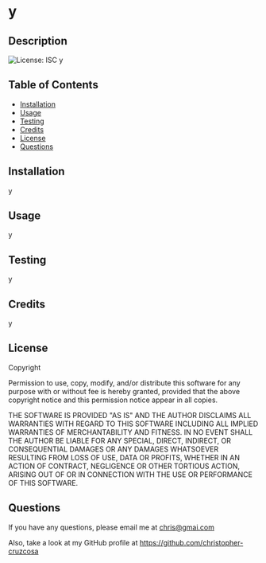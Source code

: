 # y

## Description 
![License: ISC](https://img.shields.io/badge/License-ISC-blue.svg) y
          
## Table of Contents
          
* [Installation](#installation)
* [Usage](#usage)
* [Testing](#testing)
* [Credits](#credits)
* [License](#license)
* [Questions](#questions)
         
## Installation
y
          
## Usage 
y

## Testing 
y
          
## Credits
y
          
## License
Copyright <YEAR> <OWNER>

Permission to use, copy, modify, and/or distribute this software for any purpose with or 
without fee is hereby granted, provided that the above copyright notice and this permission notice appear 
in all copies.
        
THE SOFTWARE IS PROVIDED "AS IS" AND THE AUTHOR DISCLAIMS ALL WARRANTIES WITH REGARD TO THIS SOFTWARE 
INCLUDING ALL IMPLIED WARRANTIES OF MERCHANTABILITY AND FITNESS. IN NO EVENT SHALL THE AUTHOR BE LIABLE 
FOR ANY SPECIAL, DIRECT, INDIRECT, OR CONSEQUENTIAL DAMAGES OR ANY DAMAGES WHATSOEVER RESULTING FROM 
LOSS OF USE, DATA OR PROFITS, WHETHER IN AN ACTION OF CONTRACT, NEGLIGENCE OR OTHER TORTIOUS ACTION, 
ARISING OUT OF OR IN CONNECTION WITH THE USE OR PERFORMANCE OF THIS SOFTWARE.

## Questions
If you have any questions, please email me at chris@gmai.com

Also, take a look at my GitHub profile at https://github.com/christopher-cruzcosa